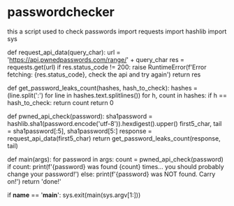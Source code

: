 # passwordchecker
 this a script used to check passwords
import requests
import hashlib
import sys

def request_api_data(query_char):
  url = 'https://api.pwnedpasswords.com/range/' + query_char
  res = requests.get(url)
  if res.status_code != 200:
    raise RuntimeError(f'Error fetching: {res.status_code}, check the api and try again')
  return res

def get_password_leaks_count(hashes, hash_to_check):
  hashes = (line.split(':') for line in hashes.text.splitlines())
  for h, count in hashes:
    if h == hash_to_check:
      return count
  return 0

def pwned_api_check(password):
  sha1password = hashlib.sha1(password.encode('utf-8')).hexdigest().upper()
  first5_char, tail = sha1password[:5], sha1password[5:]
  response = request_api_data(first5_char)
  return get_password_leaks_count(response, tail)

def main(args):
  for password in args:
    count = pwned_api_check(password)
    if count:
      print(f'{password} was found {count} times... you should probably change your password!')
    else:
      print(f'{password} was NOT found. Carry on!')
  return 'done!'

if __name__ == '__main__':
  sys.exit(main(sys.argv[1:]))
